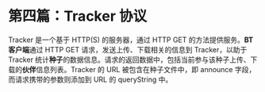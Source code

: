 # 第四篇：Tracker 协议

Tracker 是一个基于 HTTP(S) 的服务器，通过 HTTP GET 的方法提供服务。**BT客户端**通过 HTTP GET 请求，发送上传、下载相关的信息到 Tracker，以助于 Tracker 统计**种子**的数据信息。请求的返回数据中，包括当前参与该种子上传、下载的**伙伴**信息列表。Tracker 的 URL 被包含在种子文件中，即 announce 字段，而请求携带的参数则添加到 URL 的 queryString 中。



